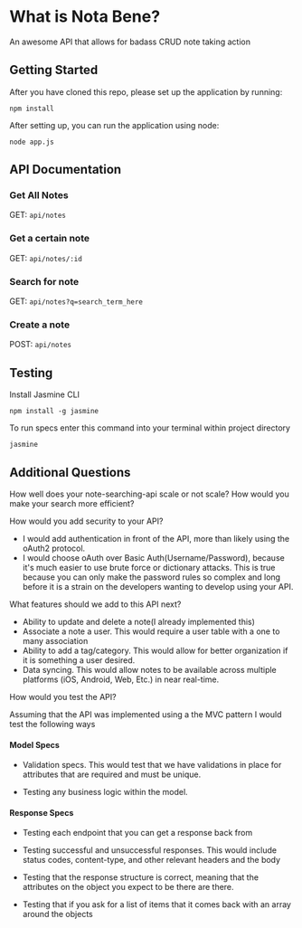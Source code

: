 # What is Nota Bene?
An awesome API that allows for badass CRUD note taking action

## Getting Started

After you have cloned this repo, please set up the application by running:

`npm install`

After setting up, you can run the application using node:

`node app.js`

## API Documentation

### Get All Notes

GET: `api/notes`

### Get a certain note

GET: `api/notes/:id`

### Search for note

GET: `api/notes?q=search_term_here`

### Create a note

POST: `api/notes`

## Testing
Install Jasmine CLI

`npm install -g jasmine`

To run specs enter this command into your terminal within project directory

`jasmine`

## Additional Questions

How well does your note-searching-api scale or not scale? How would you make
your search more efficient?

How would you add security to your API?

- I would add authentication in front of the API, more than likely using the oAuth2 protocol.
- I would choose oAuth over Basic Auth(Username/Password), because it's much easier to use brute force or dictionary attacks. This is true because you can only make the password rules so complex and long before it is a strain on the developers wanting to develop using your API.

What features should we add to this API next?

- Ability to update and delete a note(I already implemented this)
- Associate a note a user. This would require a user table with a one to many association
- Ability to add a tag/category. This would allow for better organization if it is something a user desired.
- Data syncing. This would allow notes to be available across multiple platforms (iOS, Android, Web, Etc.) in near real-time.

How would you test the API?

Assuming that the API was implemented using a the MVC pattern I would test the following ways

#### Model Specs
- Validation specs. This would test that we have validations in place for attributes that are required and must be unique.

- Testing any business logic within the model.

#### Response Specs

- Testing each endpoint that you can get a response back from

- Testing successful and unsuccessful responses. This would include status codes, content-type, and other relevant headers and the body 

- Testing that the response structure is correct, meaning that the attributes on the object you expect to be there are there.

- Testing that if you ask for a list of items that it comes back with an array around the objects
